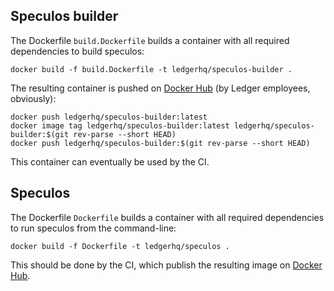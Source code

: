 ## Speculos builder

The Dockerfile `build.Dockerfile` builds a container with all required
dependencies to build speculos:

```shell
docker build -f build.Dockerfile -t ledgerhq/speculos-builder .
```

The resulting container is pushed on
[Docker Hub](https://hub.docker.com/r/ledgerhq/speculos-builder) (by Ledger
employees, obviously):

```shell
docker push ledgerhq/speculos-builder:latest
docker image tag ledgerhq/speculos-builder:latest ledgerhq/speculos-builder:$(git rev-parse --short HEAD)
docker push ledgerhq/speculos-builder:$(git rev-parse --short HEAD)
```

This container can eventually be used by the CI.


## Speculos

The Dockerfile `Dockerfile` builds a container with all required dependencies to
run speculos from the command-line:

```shell
docker build -f Dockerfile -t ledgerhq/speculos .
```

This should be done by the CI, which publish the resulting image on
[Docker Hub](https://hub.docker.com/r/ledgerhq/speculos).
